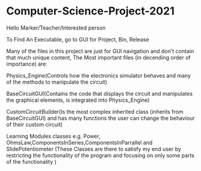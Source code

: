 # Computer-Science-Project-2021
Hello Marker/Teacher/Interested person

To Find An Executable, go to GUI for Project, Bin, Release

Many of the files in this project are just for GUI navigation and don't contain that much unique content, The Most important files (in decending order of importance) are:

Physics_Engine(Controls how the electronics simulator behaves and many of the methods to manipulate the circuit)

BaseCircuitGUI(Contains the code that displays the circuit and manipulates the graphical elements, is integrated into Physics_Engine)


CustomCircuitBuilder(Is the most complex inherited class (inherits from BaseCircuitGUI) and has many functions the user can change the behaviour of their custom circuit)


Learning Modules classes e.g. Power, OhmsLaw,ComponentsInSeries,ComponentsInParrallel and SlidePotentiometer (These Classes are there to satisfy my end user by restricting the functionality of the program and focusing on only some parts of the functionality )

